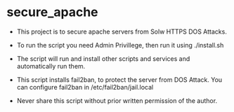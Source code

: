 <h1>secure_apache</h1>

* This project is to secure apache servers from Solw HTTPS DOS Attacks.

* To run the script you need Admin Privillege, then run it using ./install.sh

* The script will run and install other scripts and services and automatically run them.

* This script installs fail2ban, to protect the server from DOS Attack. 
  You can configure fail2ban in /etc/fail2ban/jail.local
 
 * Never share this script without prior written permission of the author.
